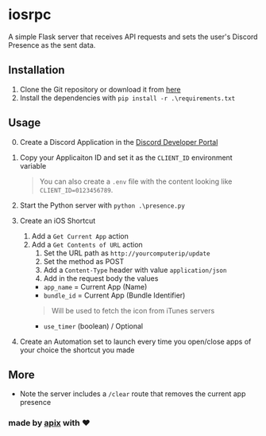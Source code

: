 # iosrpc

A simple Flask server that receives API requests and sets the user's Discord Presence as the sent data.

## Installation

1. Clone the Git repository or download it from [here](https://github.com/apix0n/iosrpc/archive/main.zip)
2. Install the dependencies with `pip install -r .\requirements.txt`

## Usage

0. Create a Discord Application in the [Discord Developer Portal](https://discord.com/developers/applications)

1. Copy your Applicaiton ID and set it as the `CLIENT_ID` environment variable
    > You can also create a `.env` file with the content looking like `CLIENT_ID=0123456789`.

2. Start the Python server with `python .\presence.py`

3. Create an iOS Shortcut
   1. Add a `Get Current App` action
   2. Add a `Get Contents of URL` action
      1. Set the URL path as `http://yourcomputerip/update`
      2. Set the method as POST
      3. Add a `Content-Type` header with value `application/json`
      4. Add in the request body the values
        - `app_name` = Current App (Name)
        - `bundle_id` = Current App (Bundle Identifier) 
         > Will be used to fetch the icon from iTunes servers
        - `use_timer` (boolean) / Optional

4. Create an Automation set to launch every time you open/close apps of your choice the shortcut you made

## More

- Note the server includes a `/clear` route that removes the current app presence

### made by [apix](https://github.com/apix0n) with ❤️